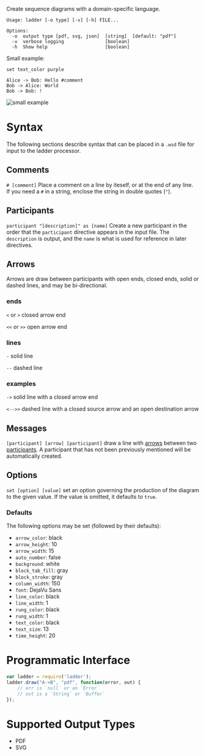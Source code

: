 Create sequence diagrams with a domain-specific language.

```
Usage: ladder [-o type] [-v] [-h] FILE...

Options:
  -o  output type [pdf, svg, json]  [string]  [default: "pdf"]
  -v  verbose logging               [boolean]
  -h  Show help                     [boolean]
```

Small example:

```
set text_color purple

Alice -> Bob: Hello #comment
Bob -> Alice: World
Bob -> Bob: !
```

![small example](https://github.com/hildjj/ladder/raw/master/examples/small.png "Small example")

Syntax
======

The following sections describe syntax that can be placed in a `.wsd` file for 
input to the ladder processor.

Comments
--------

`# [comment]` Place a comment on a line by iteself, or at the end of any line.  
If you need a `#` in a string, enclose the string in double quotes (`"`).

Participants <a id="participants" />
------------

`participant "[description]" as [name]` Create a new participant in the order 
that the `participant` directive appears in the input file.  The `description` 
is output, and the `name` is what is used for reference in later directives.

Arrows <a id="arrows" />
------

Arrows are draw between participants with open ends, closed ends, solid or 
dashed lines, and may be bi-directional. 

### ends

`<` or `>` closed arrow end

`<<` or `>>` open arrow end

### lines

`-` solid line

`--` dashed line

### examples

`->` solid line with a closed arrow end

`<-->>` dashed line with a closed source arrow and an open destination arrow

Messages
--------

`[participant] [arrow] [participant]` draw a line with [arrows](#arrows) between
two [participants](#participants).  A participant that has not been previously
mentioned will be automatically created.

Options
-------

`set [option] [value]` set an option governing the production of the diagram to
the given value.  If the value is omitted, it defaults to `true`.

### Defaults

The following options may be set (followed by their defaults):

 * `arrow_color`: black
 * `arrow_height`: 10
 * `arrow_width`: 15
 * `auto_number`: false
 * `background`: white
 * `block_tab_fill`: gray
 * `block_stroke`: gray
 * `column_width`: 150
 * `font`: DejaVu Sans
 * `line_color`: black
 * `line_width`: 1
 * `rung_color`: black
 * `rung_width`: 1
 * `text_color`: black
 * `text_size`: 13
 * `time_height`: 20

Programmatic Interface
======================

```javascript
var ladder = require('ladder');
ladder.draw("A->B", "pdf", function(error, out) {
	// err is `null` or an `Error`
	// out is a `String` or `Buffer`
});
```

Supported Output Types
======================

 * PDF
 * SVG
